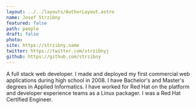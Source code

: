 ```yaml
---
layout: ../../layouts/AuthorLayout.astro
name: Josef Strzibny
featured: false
path: people
draft: false
photo: 
site: https://strzibny.name
twitter: https://twitter.com/strzibnyj
github: https://github.com/strzibny
---
```


A full stack web developer. I made and deployed my first commercial web applications during high school in 2008. I have Bachelor's and Master's degrees in Applied Informatics. I have worked for Red Hat on the platform and developer experience teams as a Linux packager. I was a Red Hat Certified Engineer.